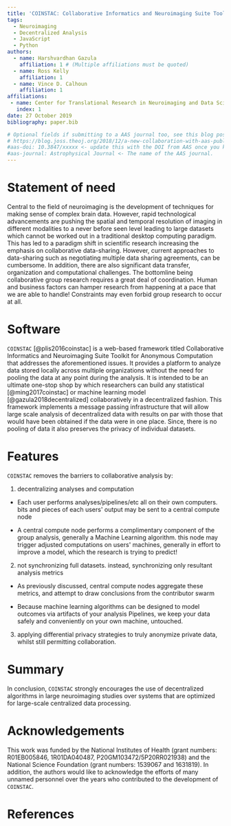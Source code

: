 ```yaml
---
title: 'COINSTAC: Collaborative Informatics and Neuroimaging Suite Toolkit for Anonymous Computation'
tags:
  - Neuroimaging
  - Decentralized Analysis
  - JavaScript
  - Python
authors:
  - name: Harshvardhan Gazula
    affiliation: 1 # (Multiple affiliations must be quoted)
  - name: Ross Kelly
    affiliation: 1
  - name: Vince D. Calhoun
    affiliation: 1
affiliations:
 - name: Center for Translational Research in Neuroimaging and Data Science, Georgia State University, Georgia Institute of Technology, Emory University, Atlanta, GA, USA
   index: 1
date: 27 October 2019
bibliography: paper.bib

# Optional fields if submitting to a AAS journal too, see this blog post:
# https://blog.joss.theoj.org/2018/12/a-new-collaboration-with-aas-publishing
#aas-doi: 10.3847/xxxxx <- update this with the DOI from AAS once you know it.
#aas-journal: Astrophysical Journal <- The name of the AAS journal.
---
```


# Statement of need

Central to the field of neuroimaging is the development of techniques for making 
sense of complex brain data. However, rapid technological advancements are pushing 
the spatial and temporal resolution of imaging in different modalities to a never 
before seen level leading to large datasets which cannot be worked out in a traditional 
desktop computing paradigm. This has led to a paradigm shift in scientific research 
increasing the emphasis on collaborative data-sharing. However, current approaches to 
data-sharing such as negotiating multiple data sharing agreements, can be cumbersome. 
In addition, there are also significant data transfer, organization and computational 
challenges. The bottomline being collaborative group research requires a great deal of 
coordination. Human and business factors can hamper research from happening at a pace 
that we are able to handle! Constraints may even forbid group research to occur at all.

# Software
``COINSTAC`` [@plis2016coinstac] is a web-based framework titled Collaborative Informatics and Neuroimaging 
Suite Toolkit for Anonymous Computation that addresses the aforementioned issues. It provides a platform
to analyze data stored locally across multiple organizations without the need for pooling the data at any point 
during the analysis. It is intended to be an ultimate one-stop shop by which researchers can build 
any statistical [@ming2017coinstac] or machine learning model [@gazula2018decentralized] collaboratively in a decentralized fashion. This framework 
implements a message passing infrastructure that will allow large scale analysis of decentralized data 
with results on par with those that would have been obtained if the data were in one place. Since, 
there is no pooling of data it also preserves the privacy of individual datasets.

# Features
``COINSTAC`` removes the barriers to collaborative analysis by:

1. decentralizing analyses and computation

* Each user performs analyses/pipelines/etc all on their own computers. bits and pieces of each users' output may be sent to a central compute node

* A central compute node performs a complimentary component of the group analysis, generally a Machine Learning algorithm. this node may trigger adjusted computations on users' machines, generally in effort to improve a model, which the research is trying to predict!

2. not synchronizing full datasets. instead, synchronizing only resultant analysis metrics

* As previously discussed, central compute nodes aggregate these metrics, and attempt to draw conclusions from the contributor swarm

* Because machine learning algorithms can be designed to model outcomes via artifacts of your analysis Pipelines, we keep your data safely and conveniently on your own machine, untouched.

3. applying differential privacy strategies to truly anonymize private data, whilst still permitting collaboration.

# Summary
In conclusion, ``COINSTAC`` strongly encourages the use of decentralized algorithms in large neuroimaging studies over systems that are optimized for large-scale centralized data processing.

# Acknowledgements

This work was funded by the National Institutes of Health (grant numbers: R01EB005846, 1R01DA040487,
P20GM103472/5P20RR021938) and the National Science Foundation (grant numbers: 1539067 and 1631819).
In addition, the authors would like to acknowledge the efforts of many unnamed personnel over the years
who contributed to the development of ``COINSTAC``.

# References